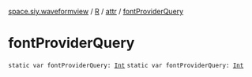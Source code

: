 [space.siy.waveformview](../../index.md) / [R](../index.md) / [attr](index.md) / [fontProviderQuery](./font-provider-query.md)

# fontProviderQuery

`static var fontProviderQuery: `[`Int`](https://kotlinlang.org/api/latest/jvm/stdlib/kotlin/-int/index.html)
`static var fontProviderQuery: `[`Int`](https://kotlinlang.org/api/latest/jvm/stdlib/kotlin/-int/index.html)